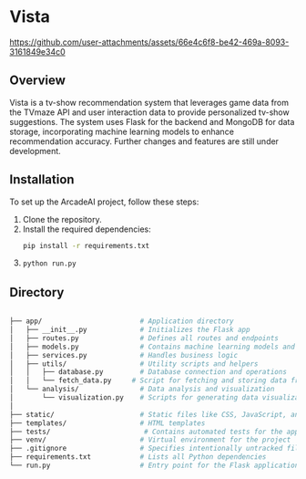 # Vista


https://github.com/user-attachments/assets/66e4c6f8-be42-469a-8093-3161849e34c0


## Overview


Vista is a tv-show recommendation system that leverages game data from the TVmaze API and user interaction data to provide personalized tv-show suggestions. The system uses Flask for the backend and MongoDB for data storage, incorporating machine learning models to enhance recommendation accuracy. Further changes and features are still under development.

## Installation
To set up the ArcadeAI project, follow these steps:
1. Clone the repository.
2. Install the required dependencies:
   ```bash
   pip install -r requirements.txt
   ```
3. ```bash
   python run.py
   ```

## Directory
```bash

├── app/                        # Application directory
│   ├── __init__.py             # Initializes the Flask app
│   ├── routes.py               # Defines all routes and endpoints
│   ├── models.py               # Contains machine learning models and data processing
│   ├── services.py             # Handles business logic
│   ├── utils/                  # Utility scripts and helpers
│   │   ├── database.py         # Database connection and operations
│   │   └── fetch_data.py     # Script for fetching and storing data from RAWG API
│   └── analysis/               # Data analysis and visualization
│       └── visualization.py    # Scripts for generating data visualizations
│
├── static/                     # Static files like CSS, JavaScript, and images
├── templates/                  # HTML templates
├── tests/                       # Contains automated tests for the application
├── venv/                       # Virtual environment for the project
├── .gitignore                  # Specifies intentionally untracked files to ignore
├── requirements.txt            # Lists all Python dependencies
└── run.py                      # Entry point for the Flask application
```

